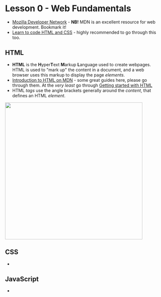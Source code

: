 # Lesson 0 - Web Fundamentals

- [Mozilla Developer Network](https://developer.mozilla.org/en-US/) - **NB!** MDN is an excellent resource for web development. Bookmark it!
- [Learn to code HTML and CSS](http://learn.shayhowe.com/html-css/) - highly recommended to go through this too.

## HTML
- **HTML** is the **H**yper**T**ext **M**arkup **L**anguage used to create webpages. HTML is used to "mark up" the content in a document, and a web browser uses this markup to display the page *elements*.
- [Introduction to HTML on MDN](https://developer.mozilla.org/en-US/docs/Learn/HTML) - some great guides here, please go through them. At the *very least* go through [Getting started with HTML](https://developer.mozilla.org/en-US/docs/Learn/HTML/Introduction_to_HTML/Getting_started)
- HTML *tags* use the angle brackets generally around the *content*, that defines an HTML *element*.
<img src="https://mdn.mozillademos.org/files/9347/grumpy-cat-small.png" width="450"/>


## CSS
-

## JavaScript
-


